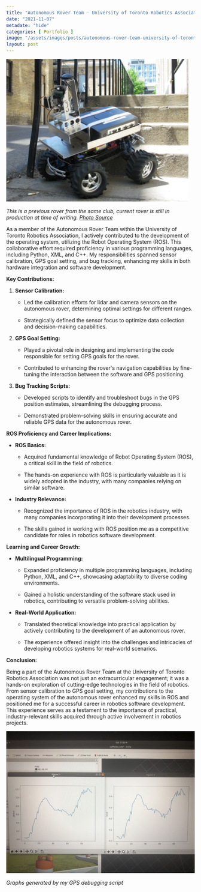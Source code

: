 ```yaml
---
title: "Autonomous Rover Team - University of Toronto Robotics Association"
date: "2021-11-07"
metadate: "hide"
categories: [ Portfolio ]
image: "/assets/images/posts/autonomous-rover-team-university-of-toronto-robotics-association/1-1.png"
layout: post
---
```



![](/assets/images/posts/autonomous-rover-team-university-of-toronto-robotics-association/1-1.png?w=507)

*This is a previous rover from the same club, current rover is still in production at time of writing. [Photo Source](https://www.utra.ca/teams/ART/)*

As a member of the Autonomous Rover Team within the University of Toronto Robotics Association, I actively contributed to the development of the operating system, utilizing the Robot Operating System (ROS). This collaborative effort required proficiency in various programming languages, including Python, XML, and C++. My responsibilities spanned sensor calibration, GPS goal setting, and bug tracking, enhancing my skills in both hardware integration and software development.

**Key Contributions:**

1. **Sensor Calibration:**
    - Led the calibration efforts for lidar and camera sensors on the autonomous rover, determining optimal settings for different ranges.
    
    - Strategically defined the sensor focus to optimize data collection and decision-making capabilities.

3. **GPS Goal Setting:**
    - Played a pivotal role in designing and implementing the code responsible for setting GPS goals for the rover.
    
    - Contributed to enhancing the rover's navigation capabilities by fine-tuning the interaction between the software and GPS positioning.

5. **Bug Tracking Scripts:**
    - Developed scripts to identify and troubleshoot bugs in the GPS position estimates, streamlining the debugging process.
    
    - Demonstrated problem-solving skills in ensuring accurate and reliable GPS data for the autonomous rover.

**ROS Proficiency and Career Implications:**

- **ROS Basics:**
    - Acquired fundamental knowledge of Robot Operating System (ROS), a critical skill in the field of robotics.
    
    - The hands-on experience with ROS is particularly valuable as it is widely adopted in the industry, with many companies relying on similar software.

- **Industry Relevance:**
    - Recognized the importance of ROS in the robotics industry, with many companies incorporating it into their development processes.
    
    - The skills gained in working with ROS position me as a competitive candidate for roles in robotics software development.

**Learning and Career Growth:**

- **Multilingual Programming:**
    - Expanded proficiency in multiple programming languages, including Python, XML, and C++, showcasing adaptability to diverse coding environments.
    
    - Gained a holistic understanding of the software stack used in robotics, contributing to versatile problem-solving abilities.

- **Real-World Application:**
    - Translated theoretical knowledge into practical application by actively contributing to the development of an autonomous rover.
    
    - The experience offered insight into the challenges and intricacies of developing robotics systems for real-world scenarios.

**Conclusion:**

Being a part of the Autonomous Rover Team at the University of Toronto Robotics Association was not just an extracurricular engagement; it was a hands-on exploration of cutting-edge technologies in the field of robotics. From sensor calibration to GPS goal setting, my contributions to the operating system of the autonomous rover enhanced my skills in ROS and positioned me for a successful career in robotics software development. This experience serves as a testament to the importance of practical, industry-relevant skills acquired through active involvement in robotics projects.

![](/assets/images/posts/autonomous-rover-team-university-of-toronto-robotics-association/debug.jpeg)

*Graphs generated by my GPS debugging script*
